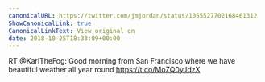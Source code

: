 ```yaml
---
canonicalURL: https://twitter.com/jmjordan/status/1055527702168461312
ShowCanonicalLink: true
CanonicalLinkText: View original on
date: 2018-10-25T18:33:09+00:00
---
```

RT @KarlTheFog: Good morning from San Francisco where we have beautiful weather all year round https://t.co/MoZQ0yJdzX
